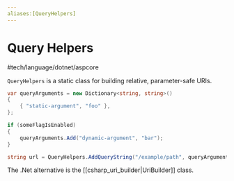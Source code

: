 ```yaml
---
aliases:[QueryHelpers]
---
```

# Query Helpers

#tech/language/dotnet/aspcore

`QueryHelpers` is a static class for building relative, parameter-safe URIs.

```csharp
var queryArguments = new Dictionary<string, string>()
{
    { "static-argument", "foo" },
};

if (someFlagIsEnabled)
{
    queryArguments.Add("dynamic-argument", "bar");
}

string url = QueryHelpers.AddQueryString("/example/path", queryArguments);
```

The .Net alternative is the [[csharp_uri_builder|UriBuilder]] class.
